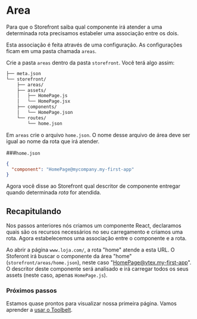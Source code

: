 # Area

Para que o Storefront saiba qual componente irá atender a uma determinada rota precisamos estabeler uma associação entre os dois.

Esta associação é feita através de uma configuração. As configurações ficam em uma pasta chamada `areas`.

Crie a pasta `areas` dentro da pasta `storefront`. Você terá algo assim:

```sh
├── meta.json
└── storefront/
    ├── areas/
    ├── assets/
    │   ├── HomePage.js
    │   └── HomePage.jsx
    ├── components/
    │   └── HomePage.json
    └── routes/
        └── home.json
```

Em `areas` crie o arquivo `home.json`. O nome desse arquivo de área deve ser igual ao nome da rota que irá atender.

###`home.json`

```json
{
  "component": "HomePage@mycompany.my-first-app"
}
```

Agora você disse ao Storefront qual descritor de componente entregar quando determinada _rota_ for atendida.


## Recapitulando

Nos passos anteriores nós criamos um componente React, declaramos quais são os recursos necessários no seu carregamento e criamos uma rota. Agora estabelecemos uma associação entre o componente e a rota.

Ao abrir a página `www.loja.com/`, a rota "home" atende a esta URL. O Stoferont irá buscar o componente da área "home" (`storefront/areas/home.json`), neste caso "HomePage@vtex.my-first-app". O descritor deste componente será analisado e irá  carregar todos os seus assets (neste caso, apenas `HomePage.js`).

### Próximos passos

Estamos quase prontos para visualizar nossa primeira página. Vamos aprender a [usar o Toolbelt](toolbelt.md).
